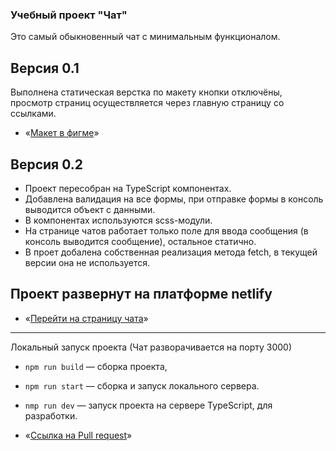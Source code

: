 ### Учебный проект "Чат"

Это самый обыкновенный чат с минимальным функционалом.

## Версия 0.1

Выполнена статическая верстка по макету кнопки отключёны, просмотр страниц осуществляется через главную страницу со ссылками.

- «[Макет в фигме](https://www.figma.com/file/VTKel1DDWSFbUJbdXuJpx8/WBW_underwold?node-id=114%3A203&t=tPSWiQ2DJmbvmmmp-1)»

## Версия 0.2

- Проект пересобран на TypeScript компонентах.
- Добавлена валидация на все формы, при отправке формы в консоль выводится объект с данными.
- В компонентах используются scss-модули.
- На странице чатов работает только поле для ввода сообщения (в консоль выводится сообщение), остальное статично.
- В проет добалена собственная реализация метода fetch, в текущей версии она не используется.

## Проект развернут на платформе netlify

- «[Перейти на страницу чата](https://snazzy-raindrop-856542.netlify.app/)»

---

Локальный запуск проекта (Чат разворачивается на порту 3000)

- `npm run build` — сборка проекта,
- `npm run start` — сборка и запуск локального сервера.
- `nmp run dev` — запуск проекта на сервере TypeScript, для разработки.

- «[Ссылка на Pull request](https://github.com/lerwing/middle.messenger.praktikum.yandex/pull/14)»

